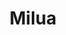 ---
layout: project
title: Milua
description: Lua micro framework for web development
links:
    GitHub: https://github.com/MiguelMJ/Milua
    LuaRocks: https://luarocks.org/modules/MiguelMJ/milua
    DockerHub: https://hub.docker.com/r/miguelmj/milua-alpine
position: 2
category: featured
---